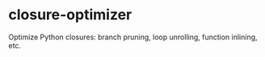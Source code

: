 # closure-optimizer
Optimize Python closures: branch pruning, loop unrolling, function inlining, etc.
